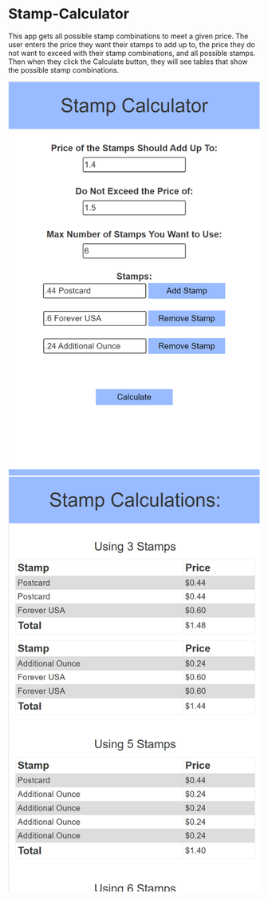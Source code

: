 # Stamp-Calculator
This app gets all possible stamp combinations to meet a given price. The user enters the price they want their stamps to add up to, the price they do not want to exceed with their stamp combinations, and all possible stamps. Then when they click the Calculate button, they will see tables that show the possible stamp combinations.

![Image Couldn't Load. . .](stamp-calculator-image1.png)
![Image Couldn't Load. . .](stamp-calculator-image2.png)
